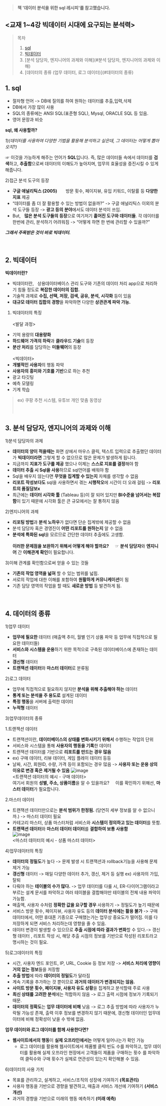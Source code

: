 > **책 '데이터 분석을 위한 sql 레시피'를 참고했습니다.**

## <교재 1~4강 빅데이터 시대에 요구되는 분석력>

>  목차
> 1. [sql](#sql)
> 2. [빅데이터](#빅데이터)
> 3. [분석 담당자, 엔지니어의 과제와 이해](#분석 담당자, 엔지니어의 과제와 이해)
> 4. [데이터의 종류 (업무 데이터, 로그 데이터)](#데이터의 종류)

## 1. sql
  * 절차형 언어 -> DB에 질의를 하여 원하는 데이터를 추출,입력,삭제
  * DB에서 가장 많이 사용
  * SQL의 종류에는 ANSI SQL(표준형 SQL), Mysql, ORACLE SQL 등 있음.
  * 영어 문장과 비슷

**sql, 왜 사용할까?** 

 *1)(데이터를 사용하여 다양한 기법을 활용해 분석하고 싶은데,
 그 데이터는 어떻게 뽑아오지?)*

☞ 이것을 가능하게 해주는 언어가 **SQL**입니다.
   즉, 많은 데이터들 속에서 데이터를 **검색**하고, **추출함**으로써
   데이터의 이해도가 높아지며, 업무의 효율성을 증진시킬 수 있게 해줍니다.
 
2)접근 분석 도구의 등장
   - **구글 애널리틱스 (2005)** &nbsp; &nbsp; &nbsp; 방문 횟수, 페이지뷰, 유입 키워드, 이탈률 등 **다양한 지표** 제공
   - “데이터를 좀 더 잘 활용할 수 있는 방법이 없을까?” -> 구글 애널리틱스 이외의 분석 도구들 등장
-> **광고 등의 분야**에서도 데이터 분석이 쓰임.
   - But, &nbsp; **많은 분석 도구들의 등장**으로 여기저기 **흩어진 도구와 데이터들**.
각 데이터를 한번에 관리, 분석하기 어려워짐 -> “어떻게 하면 한 번에 관리할 수 있을까?”

***그래서 주목받은 것이 바로 빅데이터.***
<br><br><br>

## 2. 빅데이터

**빅데이터란?**
 * 빅데이터란, &nbsp; 상용데이터베이스 관리 도구와 기존의 데이터 처리 app으로 처리하기 힘들 정도로 **복잡한 데이터의 집합.**
 * 기술적 과제로 **수집, 선택, 저장, 검색, 공유, 분석, 시각화** 등이 있음
 * **대규모 데이터 집합의 경향**을 파악하면 다양한 **상관관계 파악 가능.**

 1) 빅데이터의 특징<br>
 <br><발달 과정> 
   * 기억 용량의 **대용량화**  
   * **하드웨어 가격의 하락**과 **클라우드 기술**의 등장
   * **분산 처리**를 담당하는 **미들웨어**의 등장<br>
 <br><빅데이터>
   * **개별적인 사용자**의 행동 파악
   * **사용자의 흥미와 기호를 기반**으로 하는 추천
   * 광고 타깃팅
   * 예측 모델링
   * 기계 학습
> ex) 쿠팡 추천 시스템, 유튜브 개인 맞춤 동영상
<br><br><br>
## 3. 분석 담당자, 엔지니어의 과제와 이해
 1)분석 담당자의 과제
  * **데이터의 양이 적을때는** 화면 상에서 마우스 클릭, 텍스트 입력으로 추출했던 데이터가
**빅데이터라면** 그렇게 할 수 없으므로 많은 문제가 발생하게 됩니다.
  * 지금까지 **지표가 도구를 제공** 했으나 이제는 **스스로 지표를 결정**해야 함
  * **데이터 추출 시 Sql을 사용**하므로 sql언어를 배워야 함
  * Sql을 배우지 않는다면 **무엇을 집계할 수 있는지** 자체를 생각할 수 없음
  * **리포트 작성보다도** sql을 사용하면서 겪는 **시행착오**에 시간이 더 오래 걸림 -> **리포트의 품질담보x**
  * 최근에는 **데이터 시각화 툴** (Tableau 등)이 잘 되어 있지만 **BI수준을 넘어서는 복잡함**이 있기 때문에 시각화 툴은 큰 규모에서는 잘 통하지 않음

 2)엔지니어의 과제
  * **리포팅 방법**과 **분석 노하우**가 없다면 단순 집계밖에 제공할 수 없음
  * 분석 담당자 혹은 경영진이 **어떤 리포트를 원하는지** 알 수 없음
  * **분석에 특화된 sql**을 모르므로 간단한 데이터 추출에도 고생함. <br>
<br> **이러한 문제점을 보완하기 위해서 어떻게 해야 할까요?** &nbsp; &nbsp;
☞  **분석 담당자**와 **엔지니어** 간 **이해관계 확인**이 필요합니다.
 
 3)이해 관계를 확인함으로써 얻을 수 있는 것들
  * **기존의 작업 영역을 넓혀** 할 수 있는 범위를 넓힘.
  * 서로의 작업에 대한 이해를 포함하여 **원활하게 커뮤니케이션**이 됨
  * 기존 담당 영역의 작업을 할 때도 **새로운 방법** 등 발견하게 됨.
<br><br><br>

## 4. 데이터의 종류
 1)업무 데이터
  * **업무에 필요한** 데이터 (매출액 추이, 월별 인기 상품 파악 등 업무에 직접적으로 필요한 데이터들)
  * **서비스와 시스템을 운용**하기 위한 목적으로 구축된 데이터베이스에 존재하는 데이터
  * **갱신형** 데이터
  * **트랜잭션 데이터**와 **마스터 데이터**로 분류됨 <br>
 
 2)로그 데이터
  * 업무에 직접적으로 필요하지 않지만 **분석을 위해 추출해야 하는** 데이터
  * **통계 또는 분석을 주 용도로** 설계된 데이터
  * **특정 행동**을 서버에 출력한 데이터
  * **누적형** 데이터
   
 3)업무데이터의 종류
  
  1.트랜잭션 데이터
   * 트랜잭션이란, **데이터베이스의 상태를 변화시키기 위해서** 수행하는 작업의 단위
   * 서비스와 시스템을 통해 **사용자의 행동을 기록**한 데이터
   * 트랜잭션 데이터를 기반으로 **리포트를 만드는 경우 많음**
   * ex) 구매 데이터, 리뷰 데이터, 게임 플레이 데이터 등등
   * 날짜, 시간, 회원ID, 수량, 가격 등이 포함되는 경우 많음 -> **사용자 또는 운용 상의 이유로 변경 혹은 제거될 수 있음**
   ![image](https://user-images.githubusercontent.com/113004818/214780302-7c55e876-fa16-4d05-91b2-d5889b9ee338.png)
   <br> <트랜잭션 데이터의 예시 - 구매 데이터> <br>
여기서 회원의 **성별, 주소, 상품이름**을 알 수 있을까요? &nbsp; &nbsp;
이를 확인하기 위해선, **마스터 데이터**가 필요합니다.

 2.마스터 데이터
  * 트랜잭션 데이터만으로는 **분석 범위가 한정됨.** (당연히 세부 정보를 알 수 없으니까.) -> 마스터 데이터 필요
  * 카테고리 마스터, 상품 마스터처럼 서비스와 **시스템이 정의하고 있는 데이터**를 뜻함.
  * **트랜잭션 데이터**와 **마스터 데이터 데이터**를 **결합하여 보통 사용함** <br>
  ![image](https://user-images.githubusercontent.com/113004818/214781021-96a86d16-227c-4d7b-ab3c-278812a4039c.png) <br>
  <마스터 데이터의 예시 - 상품 마스터 데이터> <br>
  
  4)업무데이터의 특징
   * **데이터의 정밀도**가 높다 -> 문제 발생 시 트랜잭션과 rollback기능을 사용해 문제 제거 가능
   * **갱신형** 데이터 -> 매일 다양한 데이터 추가, 갱신, 제거 등 실행 ex) 사용자의 가입, 탈퇴 
   * 다뤄야 하는 **테이블의 수가 많다.** -> 업무 데이터를 다룰 시, ER-다이어그램이라고 부르는 설계 문서를 파악하고 여러 테이블을 결합해야만 테이블의 전체 내용 파악이 가능함.
   * 매출액, 사용자 수처럼 **정확한 값을 요구할 경우** 사용하기 -> 정밀도가 높기 때문에
   * 서비스 방문 횟수, 페이지뷰, 사용자 유도 등의 **데이터 분석에는 활용 불가** -> 구매 데이터에서, 어떤 휴대폰 기종으로 구매했는가는 업무상 중요도가 떨어짐. 이를 다 저장하게 되면 서비스 처리하는데 영향을 줄 수 있음.
   * 데이터 변경이 발생할 수 있으므로 **추출 시점에 따라 결과가 변화**할 수 있다.-> 갱신형 데이터 , 리포트 작성 시, 해당 추출 시점의 정보를 기반으로 작성된 리포트라고 명시하는 것이 필요.
   
   5)로그데이터의 특징
   * 시간, 사용자 엔드 포인트, IP, URL, Cookie 등 정보 저장 -> **서비스 처리에 영향이 거의 없는 정보**들을 저장함
   * **추출 방법**에 따라 **데이터의 정밀도**가 달라짐
   * 계속 기록을 추가하는 것 뿐이므로 **과거의 데이터가 변경되지는 않음.**
   * **사이트 방문 횟수, 페이지뷰, 사용자 유도 상황**을 집계하고 분석할때 주로 사용
   * **최신 상태를 고려한 분석**에는 적합하지 않음 -> 로그 출력 시점에 정보가 기록되기 때문.
   * **데이터의 정확도**는 **업무 데이터에 비해** 낮음 -> 로그 추출 방법에 따라 사용자가 누락될 가능성 존재, 출력 이후 정보를 변경하지 않기 때문에, 갱신형 데이터인 업무데이터에 비해 정확성이 낮을 수 밖에 없음.
   
**업무 데이터와 로그 데이터를 함께 사용한다면?**
 * **웹사이트에서의 행동**이 **실제 오프라인에서는** 어떻게 일어나는가 확인 가능
   * 로그 데이터를 활용해 웹사이트에서 제품별 클릭 빈도 수를 파악하고, 업무 데이터를 활용해 실제 오프라인 현장에서 고객들이 제품을 구매하는 횟수
를 파악하여 클릭수와 구매 횟수가 실제로 연관성이 있는지 확인해볼 수 있음. 
   
  6)데이터의 사용 가치
   * 목표를 관리하고, 설계하고, 서비스/조직의 성장에 기여하기 **(목표관리)**
   * 사용자 행동을 기반으로 경향을 발견하고, 매출과 서비스 개선에 기여하기 **(서비스개선)**
   * 과거의 경향을 기반으로 미래의 행동 예측하기 **(미래 예측)**
   

 
 
